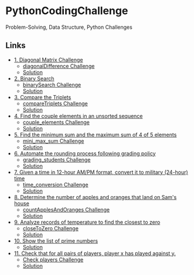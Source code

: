 # PythonCodingChallenge

Problem-Solving, Data Structure, Python Challenges

## Links

<!-- TOC -->

- [1. Diagonal Matrix Challenge]()
  - [diagonalDifference Challenge](https://www.hackerrank.com/challenges/diagonal-difference/problem)
  - [Solution](diagonalDifference.py)
    <!-- /TOC -->
    <!-- TOC -->
- [2. Binary Search]()
  - [binarySearch Challenge](https://www.interviewbit.com/courses/programming/topics/binary-search/)
  - [Solution](binarySearch.py)
    <!-- /TOC -->
    <!-- TOC -->
- [3. Compare the Triplets]()
  - [compareTriplets Challenge](https://www.hackerrank.com/challenges/compare-the-triplets/problem?h_r=profile)
  - [Solution](compareTriplets.py)
    <!-- /TOC -->
    <!-- TOC -->
- [4. Find the couple elements in an unsorted sequence]()
  - [couple_elements Challenge](https://twitter.com/darajischool/status/1446452504355557377)
  - [Solution](couple_elements.py)
    <!-- /TOC -->
    <!-- TOC -->
- [5. Find the minimum sum and the maximum sum of 4 of 5 elements ]()
  - [mini_max_sum Challenge](https://www.hackerrank.com/challenges/mini-max-sum/problem)
  - [Solution](mini_max_sum.py)
    <!-- /TOC -->
    <!-- TOC -->
- [6. Automate the rounding process following grading policy]()
  - [grading_students Challenge](https://www.hackerrank.com/challenges/grading/problem)
  - [Solution](grading_students.py)
    <!-- /TOC -->
    <!-- TOC -->
- [7. Given a time in 12-hour AM/PM format, convert it to military (24-hour) time]()
  - [time_conversion Challenge](https://www.hackerrank.com/challenges/time-conversion/problem)
  - [Solution](time_conversion.py)
    <!-- /TOC -->
    <!-- TOC -->
- [8. Determine the number of apples and oranges that land on Sam's house]()
  - [countApplesAndOranges Challenge](https://www.hackerrank.com/challenges/apple-and-orange/problem)
  - [Solution](countApplesAndOranges.py)
    <!-- /TOC -->
    <!-- TOC -->
- [9. Analyze records of temperature to find the closest to zero]()
  - [closeToZero Challenge](https://www.codingame.com/ide/puzzle/temperatures)
  - [Solution](closeToZero.py)
  <!-- /TOC -->
- [10. Show the list of prime numbers]()
  - [Solution](tester_premier.py)
  <!-- /TOC -->
- [11. Check that for all pairs of players, player x has played against y.]()
  - [Check players Challenge](check_players.md)
  - [Solution](check_players.py)
  <!-- /TOC -->
